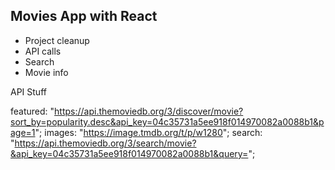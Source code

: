 ## Movies App with React

-   Project cleanup
-   API calls
-   Search
-   Movie info

API Stuff

featured: "https://api.themoviedb.org/3/discover/movie?sort_by=popularity.desc&api_key=04c35731a5ee918f014970082a0088b1&page=1";
images: "https://image.tmdb.org/t/p/w1280";
search: "https://api.themoviedb.org/3/search/movie?&api_key=04c35731a5ee918f014970082a0088b1&query=";